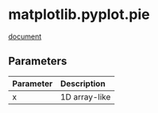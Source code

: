 # matplotlib.pyplot.pie

[document](https://matplotlib.org/stable/api/_as_gen/matplotlib.pyplot.pie.html)

## Parameters

| Parameter | Description |
| :--- | :--- |
| x | 1D array-like |
